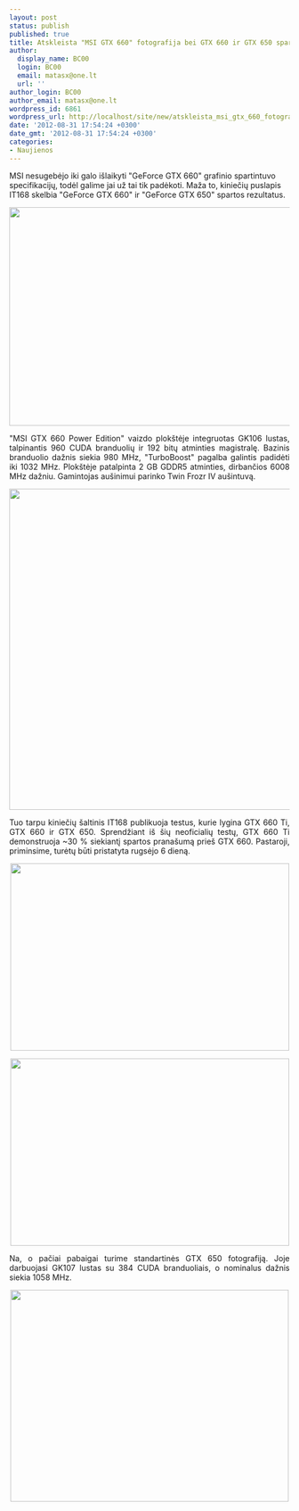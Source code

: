 ```yaml
---
layout: post
status: publish
published: true
title: Atskleista "MSI GTX 660" fotografija bei GTX 660 ir GTX 650 sparta!
author:
  display_name: BC00
  login: BC00
  email: matasx@one.lt
  url: ''
author_login: BC00
author_email: matasx@one.lt
wordpress_id: 6861
wordpress_url: http://localhost/site/new/atskleista_msi_gtx_660_fotografija_bei_gtx_660_ir_gtx_650_sparta/
date: '2012-08-31 17:54:24 +0300'
date_gmt: '2012-08-31 17:54:24 +0300'
categories:
- Naujienos
---
```

<p>
	MSI nesugebėjo iki galo i&scaron;laikyti &quot;GeForce GTX 660&quot; grafinio spartintuvo specifikacijų, todėl galime jai už tai tik padėkoti. Maža to, kiniečių puslapis IT168 skelbia &quot;GeForce GTX 660&quot; ir &quot;GeForce GTX 650&quot; spartos rezultatus.</p>
<p>
	<img alt="" src="http://technews.lt/userfiles/660_msi.jpg" style="width: 520px; height: 392px;" /></p>
<p style="text-align: justify;">
	&quot;MSI GTX 660 Power Edition&quot; vaizdo plok&scaron;tėje integruotas GK106 lustas, talpinantis 960 CUDA branduolių ir 192 bitų atminties magistralę. Bazinis branduolio dažnis siekia 980 MHz, &quot;TurboBoost&quot; pagalba galintis padidėti iki 1032 MHz. Plok&scaron;tėje patalpinta 2 GB GDDR5 atminties, dirbančios 6008 MHz dažniu. Gamintojas au&scaron;inimui parinko Twin Frozr IV au&scaron;intuvą.</p>
<p style="text-align: justify;">
	<img alt="" src="http://technews.lt/userfiles/660_spec.png" style="width: 520px; height: 576px;" /></p>
<p style="text-align: justify;">
	Tuo tarpu kiniečių &scaron;altinis IT168 publikuoja testus, kurie lygina GTX 660 Ti, GTX 660 ir GTX 650. Sprendžiant i&scaron; &scaron;ių neoficialių testų, GTX 660 Ti demonstruoja ~30 % siekiantį spartos prana&scaron;umą prie&scaron; GTX 660. Pastaroji, priminsime, turėtų būti pristatyta rugsėjo 6 dieną.</p>
<p style="text-align: center;">
	<img alt="" src="http://technews.lt/userfiles/660_test_1.jpg" style="width: 501px; height: 336px;" /></p>
<p style="text-align: center;">
	<img alt="" src="http://technews.lt/userfiles/660_test_2.jpg" style="width: 501px; height: 336px;" /></p>
<p style="text-align: justify;">
	Na, o pačiai pabaigai turime standartinės GTX 650 fotografiją. Joje darbuojasi GK107 lustas su 384 CUDA branduoliais, o nominalus dažnis siekia 1058 MHz.</p>
<p style="text-align: center;">
	<img alt="" src="http://technews.lt/userfiles/650_foto.jpg" style="width: 500px; height: 380px;" /></p>
